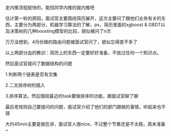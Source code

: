走内推流程挺快的，能找同学内推的就内推吧  

估计第一轮的原因，面试官主要围绕简历展开，这次主要问了跟他们业务有关的东西，主要分为两部分，机器学习算法的了解，ps，简历里面的xgboost & GBDT以及决策树的几种boosting模型的比较，貌似被问了n次

万万没想到，4月份做的路由问题被面试官问了，貌似忘得差不多了

以上两部分血的教训：简历上的东西一定要好好准备，不放过任何一个知识点。



然后面试官就问了数据结构的问题

1.判断两个链表是否有交集

2.二叉排序树的插入

3.排序算法，然后围绕最近的task要做排序的功能，跟面试官聊了聊



最后老规则自己要提问的问题，面试官介绍了他们的部门跟做的事情，听起来也不错

大约45min主要是我在讲，面试官人很nice，不过整个节奏还是不太稳，周末准备~

